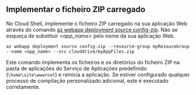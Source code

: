 ## <a name="deploy-uploaded-zip-file"></a>Implementar o ficheiro ZIP carregado

No Cloud Shell, implemente o ficheiro ZIP carregado na sua aplicação Web através do comando [az webapp deployment source config-zip](/cli/azure/webapp/deployment/source?view=azure-cli-latest#az_webapp_deployment_source_config_zip). Não se esqueça de substituir *\<app_name>* pelo nome da sua aplicação Web.

```azurecli-interactive
az webapp deployment source config-zip --resource-group myResouceGroup --name <app_name> --src clouddrive/myAppFiles.zip
```

Este comando implementa os ficheiros e os diretórios do ficheiro ZIP na pasta de aplicações do Serviço de Aplicações predefinido (`\home\site\wwwroot`) e reinicia a aplicação. Se estiver configurado qualquer processo de compilação personalizado adicional, este é executado corretamente.
